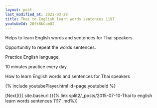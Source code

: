 ```yaml
---
layout: post
last_modified_at: 2021-03-29
title: Thai to English learn words sentences 1197 
youtubeId: 20fk8kCcmOI
---
```

 
 
Helps to learn English words and sentences for Thai speakers.

Opportunitiy to repeat the words sentences. 

Practice English language. 
 
10 minutes practice every day. 
 
How to learn English words and sentences for Thai speakers 
 
{% include youtubePlayer.html id=page.youtubeId %}
 
 
[Next]({{ site.baseurl }}{% link  split2/_posts/2015-07-10-Thai to english learn words sentences 1117 .md%})
 
